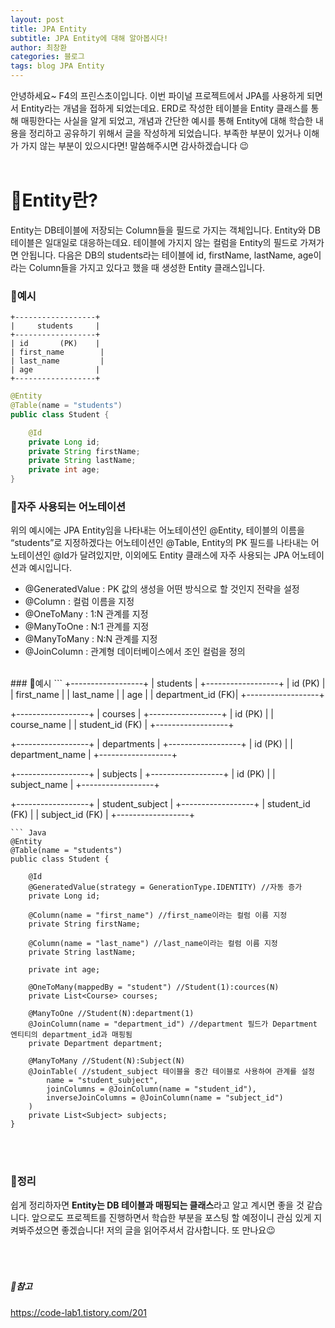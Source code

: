 ```yaml
---
layout: post
title: JPA Entity
subtitle: JPA Entity에 대해 알아봅시다!
author: 최창환
categories: 블로그
tags: blog JPA Entity 
---
```


안녕하세요~ F4의 프린스초이입니다. 이번 파이널 프로젝트에서 JPA를 사용하게 되면서 Entity라는 개념을 접하게 되었는데요. ERD로 작성한 테이블을 Entity 클래스를 통해 매핑한다는 사실을 알게 되었고, 개념과 간단한 예시를 통해 Entity에 대해 학습한 내용을 정리하고 공유하기 위해서 글을 작성하게 되었습니다. 부족한 부분이 있거나 이해가 가지 않는 부분이 있으시다면! 말씀해주시면 감사하겠습니다 😉
<br><br>
# 📌Entity란?
Entity는 DB테이블에 저장되는 Column들을 필드로 가지는 객체입니다. Entity와 DB테이블은 일대일로 대응하는데요. 테이블에 가지지 않는 컬럼을 Entity의 필드로 가져가면 안됩니다. 다음은 DB의 students라는 테이블에 id, firstName, lastName, age이라는 Column들을 가지고 있다고 했을 때 생성한 Entity 클래스입니다.<br>
### 📌예시
```
+------------------+
|     students     |
+------------------+
| id       (PK)    |
| first_name        |
| last_name         |
| age              |
+------------------+
```
```Java
@Entity
@Table(name = "students")
public class Student {

    @Id
    private Long id;
    private String firstName;
    private String lastName;
    private int age;
}
```

### 📌자주 사용되는 어노테이션
위의 예시에는 JPA Entity임을 나타내는 어노테이션인 @Entity,  테이블의 이름을 “students”로 지정하겠다는 어노테이션인 @Table, Entity의 PK 필드를 나타내는 어노테이션인 @Id가 달려있지만, 이외에도 Entity 클래스에 자주 사용되는 JPA 어노테이션과 예시입니다.
<br>
- @GeneratedValue : PK 값의 생성을 어떤 방식으로 할 것인지 전략을 설정
- @Column : 컬럼 이름을 지정
- @OneToMany : 1:N 관계를 지정
- @ManyToOne : N:1 관계를 지정
- @ManyToMany : N:N 관계를 지정
- @JoinColumn : 관계형 데이터베이스에서 조인 컬럼을 정의
<br>
### 📌예시
```
+------------------+
|     students     |
+------------------+
| id       (PK)    |
| first_name       |
| last_name        |
| age              |
| department_id (FK)|
+------------------+

+------------------+
|      courses     |
+------------------+
| id       (PK)    |
| course_name      |
| student_id (FK)  |
+------------------+

+------------------+
|   departments    |
+------------------+
| id       (PK)    |
| department_name  |
+------------------+

+------------------+
|     subjects     |
+------------------+
| id       (PK)    |
| subject_name     |
+------------------+

+------------------+
| student_subject  |
+------------------+
| student_id (FK)  |
| subject_id (FK)  |
+------------------+
```
``` Java
@Entity
@Table(name = "students")
public class Student {

    @Id
    @GeneratedValue(strategy = GenerationType.IDENTITY) //자동 증가
    private Long id;

    @Column(name = "first_name") //first_name이라는 컬럼 이름 지정
    private String firstName;

    @Column(name = "last_name") //last_name이라는 컬럼 이름 지정
    private String lastName;

    private int age;

    @OneToMany(mappedBy = "student") //Student(1):cources(N)
    private List<Course> courses;

    @ManyToOne //Student(N):department(1)
    @JoinColumn(name = "department_id") //department 필드가 Department 엔티티의 department_id과 매핑됨
    private Department department;

    @ManyToMany //Student(N):Subject(N)
    @JoinTable( //student_subject 테이블을 중간 테이블로 사용하여 관계를 설정
        name = "student_subject",
        joinColumns = @JoinColumn(name = "student_id"),
        inverseJoinColumns = @JoinColumn(name = "subject_id")
    )
    private List<Subject> subjects;
}
```

<br><br>

### 📌정리 
쉽게 정리하자면 <strong>Entity는 DB 테이블과 매핑되는 클래스</strong>라고 알고 계시면 좋을 것 같습니다. 앞으로도 프로젝트를 진행하면서 학습한 부분을 포스팅 할 예정이니 관심 있게 지켜봐주셨으면 좋겠습니다! 저의 글을 읽어주셔서 감사합니다. 또 만나요😉
<br><br><Br><br>

##### 📌참고
https://code-lab1.tistory.com/201
